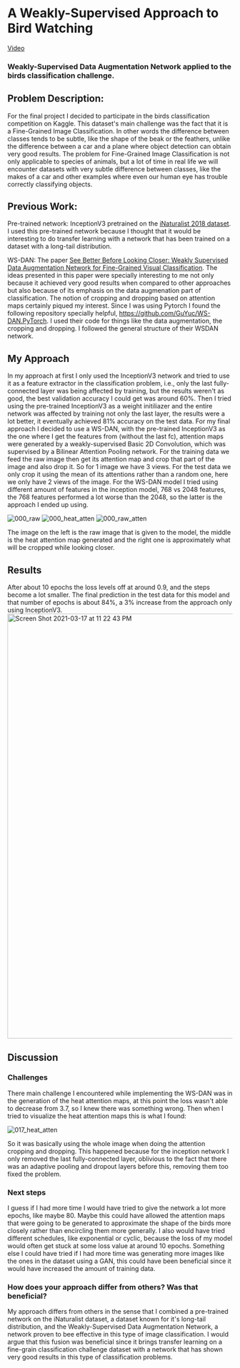 
# A Weakly-Supervised Approach to Bird Watching

[Video](https://youtu.be/SbzyTZ4xMA4)
### Weakly-Supervised Data Augmentation Network applied to the birds classification challenge.

## Problem Description:
For the final project I decided to participate in the birds classification competition on Kaggle. This dataset's main challenge was the fact that it is a Fine-Grained Image Classification. In other words the difference between classes tends to be subtle, like the shape of the beak or the feathers, unlike the difference between a car and a plane where object detection can obtain very good results. The problem for Fine-Grained Image Classification is not only applicable to species of animals, but a lot of time in real life we will encounter datasets with very subtle difference between classes, like the makes of a car and other examples where even our human eye has trouble correctly classifying objects.

## Previous Work:
Pre-trained network: InceptionV3 pretrained on the [iNaturalist 2018 dataset](https://github.com/macaodha/inat_comp_2018). I used this pre-trained network because I thought that it would be interesting to do transfer learning with a network that has been trained on a dataset with a long-tail distribution. 

WS-DAN: The paper [See Better Before Looking Closer: Weakly Supervised Data Augmentation Network for Fine-Grained Visual Classification](https://arxiv.org/abs/1901.09891). The ideas presented in this paper were specially interesting to me not only because it achieved very good results when compared to other approaches but also because of its emphasis on the data augmenation part of classification. The notion of cropping and dropping based on attention maps certainly piqued my interest. Since I was using Pytorch I found the following repository specially helpful, https://github.com/GuYuc/WS-DAN.PyTorch. I used their code for things like the data augmentation, the cropping and dropping. I followed the general structure of their WSDAN network.

## My Approach
In my approach at first I only used the InceptionV3 network and tried to use it as a feature extractor in the classification problem, i.e., only the last fully-connected layer was being affected by training, but the results weren't as good, the best validation accuracy I could get was around 60%. Then I tried using the pre-trained InceptionV3 as a weight initiliazer and the entire network was affected by training not only the last layer, the results were a lot better, it eventually achieved 81% accuracy on the test data. For my final approach I decided to use a WS-DAN, with the pre-trained InceptionV3 as the one where I get the features from (without the last fc), attention maps were generated by a weakly-supervised Basic 2D Convolution, which was supervised by a Bilinear Attention Pooling network. For the training data we feed the raw image then get its attention map and crop that part of the image and also drop it. So for 1 image we have 3 views. For the test data we only crop it using the mean of its attentions rather than a random one, here we only have 2 views of the image. For the WS-DAN model I tried using different amount of features in the inception model, 768 vs 2048 features, the 768 features performed a lot worse than the 2048, so the latter is the approach I ended up using.

![000_raw](https://user-images.githubusercontent.com/37814449/111572064-ee11cf00-8775-11eb-9ddb-d22d014d44b0.jpg)
![000_heat_atten](https://user-images.githubusercontent.com/37814449/111572068-f10cbf80-8775-11eb-92ef-3a8047481d9a.jpg)
![000_raw_atten](https://user-images.githubusercontent.com/37814449/111572056-ea7e4800-8775-11eb-9700-9cbebe59ad38.jpg)

The image on the left is the raw image that is given to the model, the middle is the heat attention map generated and the right one is approximately what will be cropped while looking closer.

## Results
After about 10 epochs the loss levels off at around 0.9, and the steps become a lot smaller. The final prediction in the test data for this model and that number of epochs is about 84%, a 3% increase from the approach only using InceptionV3.
<img width="952" alt="Screen Shot 2021-03-17 at 11 22 43 PM" src="https://user-images.githubusercontent.com/37814449/111573040-be63c680-8777-11eb-9fa3-3d9047f734fa.png">

## Discussion
### Challenges
There main challenge I encountered while implementing the WS-DAN was in the generation of the heat attention maps, at this point the loss wasn't able to decrease from 3.7, so I knew there was something wrong. Then when I tried to visualize the heat attention maps this is what I found:

![017_heat_atten](https://user-images.githubusercontent.com/37814449/111573504-a80a3a80-8778-11eb-98d2-7256af806c1b.jpg)

So it was basically using the whole image when doing the attention cropping and dropping. This happened because for the inception network I only removed the last fully-connected layer, oblivious to the fact that there was an adaptive pooling and dropout layers before this, removing them too fixed the problem. 

### Next steps
I guess if I had more time I would have tried to give the network a lot more epochs, like maybe 80. Maybe this could have allowed the attention maps that were going to be generated to approximate the shape of the birds more closely rather than encircling them more generally. I also would have tried different schedules, like exponential or cyclic, because the loss of my model would often get stuck at some loss value at around 10 epochs. 
Something else I could have tried if I had more time was generating more images like the ones in the dataset using a GAN, this could have been beneficial since it would have increased the amount of training data.

### How does your approach differ from others? Was that beneficial?
My approach differs from others in the sense that I combined a pre-trained network on the iNaturalist dataset, a dataset known for it's long-tail distribution, and the Weakly-Supervised Data Augmentation Network, a network proven to bee effective in this type of image classification. I would argue that this fusion was beneficial since it brings transfer learning on a fine-grain classification challenge dataset with a network that has shown very good results in this type of classification problems.

